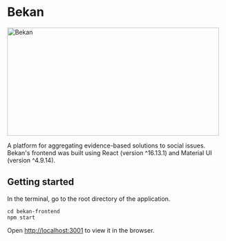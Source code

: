 # Bekan 
<a href="https://bekan.herokuapp.com/"><img src="https://user-images.githubusercontent.com/28266072/83982107-c261de80-a8f1-11ea-8900-1e1a06593451.jpg" width="490" height="250" title="Bekan" alt="Bekan"></a>

<!-- > Quote Text -->

A platform for aggregating evidence-based solutions to social issues.  
Bekan's frontend was built using React (version ^16.13.1) and Material UI (version ^4.9.14).

## Getting started
In the terminal, go to the root directory of the application.
```shell
cd bekan-frontend
npm start
```
  
  Open [http://localhost:3001](http://localhost:3001) to view it in the browser.
